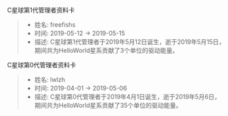 C星球第1代管理者资料卡
> - 姓名: freefishs
> - 时间: 2019-05-12 -> 2019-05-15
> - 描述: C星球第1代管理者于2019年5月12日诞生，逝于2019年5月15日，期间共为HelloWorld星系贡献了3个单位的驱动能量。

C星球第0代管理者资料卡
> - 姓名: lwlzh
> - 时间: 2019-04-01 -> 2019-05-06
> - 描述: C星球第0代管理者于2019年4月1日诞生，逝于2019年5月6日，期间共为HelloWorld星系贡献了35个单位的驱动能量。